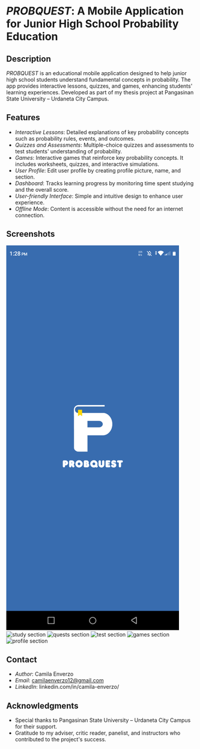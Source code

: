 # *PROBQUEST*: A Mobile Application for Junior High School Probability Education

## Description

*PROBQUEST* is an educational mobile application designed to help junior high school students understand fundamental concepts in probability. The app provides interactive lessons, quizzes, and games, enhancing students' learning experiences. Developed as part of my thesis project at Pangasinan State University – Urdaneta City Campus.

## Features

- *Interactive Lessons*: Detailed explanations of key probability concepts such as probability rules, events, and outcomes.
- *Quizzes and Assessments*: Multiple-choice quizzes and assessments to test students' understanding of probability.
- *Games*: Interactive games that reinforce key probability concepts. It includes worksheets, quizzes, and interactive simulations.
- *User Profile*: Edit user profile by creating profile picture, name, and section.
- *Dashboard*: Tracks learning progress by monitoring time spent studying and the overall score.
- *User-friendly Interface*: Simple and intuitive design to enhance user experience.
- *Offline Mode*: Content is accessible without the need for an internet connection.

## Screenshots

![splash screen](images/splash_screen.png) ![study section](study_section.png) ![quests section](quests_section.png)
![test section](test_section.png) ![games section](games_section.png) ![profile section](profile_section.png)

## Contact

- *Author*: Camila Enverzo
- *Email*: camilaenverzo12@gmail.com
- *LinkedIn*: linkedin.com/in/camila-enverzo/
  
## Acknowledgments

- Special thanks to Pangasinan State University – Urdaneta City Campus for their support.
- Gratitude to my adviser, critic reader, panelist, and instructors who contributed to the project's success.
 
